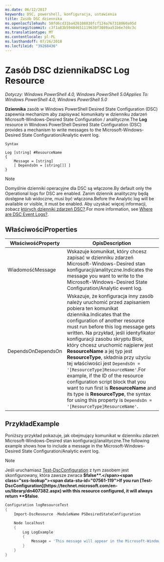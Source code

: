 ```yaml
---
ms.date: 06/12/2017
keywords: DSC, powershell, konfiguracja, ustawienia
title: Zasób DSC dziennika
ms.openlocfilehash: 50fd6cd31ba426108830fcf124a767318060a95d
ms.sourcegitcommit: c3f1a83b59484651119630f3089aa51b6e7d4c3c
ms.translationtype: MT
ms.contentlocale: pl-PL
ms.lasthandoff: 07/26/2018
ms.locfileid: "39268436"
---
```

# <a name="dsc-log-resource"></a><span data-ttu-id="07561-103">Zasób DSC dziennika</span><span class="sxs-lookup"><span data-stu-id="07561-103">DSC Log Resource</span></span>

<span data-ttu-id="07561-104">_Dotyczy: Windows PowerShell 4.0, Windows PowerShell 5.0_</span><span class="sxs-lookup"><span data-stu-id="07561-104">_Applies To: Windows PowerShell 4.0, Windows PowerShell 5.0_</span></span>

<span data-ttu-id="07561-105">__Dziennika__ zasób w Windows PowerShell Desired State Configuration (DSC) zapewnia mechanizm aby zapisywać komunikaty w dzienniku zdarzeń Microsoft-Windows-Desired State Configuration / analityczne.</span><span class="sxs-lookup"><span data-stu-id="07561-105">The __Log__ resource in Windows PowerShell Desired State Configuration (DSC) provides a mechanism to write messages to the Microsoft-Windows-Desired State Configuration/Analytic event log.</span></span>

```
Syntax

Log [string] #ResourceName
{
    Message = [string]
    [ DependsOn = [string[]] ]
}
```

> [!NOTE]
> <span data-ttu-id="07561-106">Domyślnie dzienniki operacyjne dla DSC są włączone.</span><span class="sxs-lookup"><span data-stu-id="07561-106">By default only the Operational logs for DSC are enabled.</span></span> <span data-ttu-id="07561-107">Zanim dziennik analityczny będą dostępne lub widoczne, musi być włączona.</span><span class="sxs-lookup"><span data-stu-id="07561-107">Before the Analytic log will be available or visible, it must be enabled.</span></span> <span data-ttu-id="07561-108">Aby uzyskać więcej informacji, zobacz [których dzienniki zdarzeń DSC?](troubleshooting.md#where-are-dsc-event-logs).</span><span class="sxs-lookup"><span data-stu-id="07561-108">For more information, see [Where are DSC Event Logs?](troubleshooting.md#where-are-dsc-event-logs).</span></span>

## <a name="properties"></a><span data-ttu-id="07561-109">Właściwości</span><span class="sxs-lookup"><span data-stu-id="07561-109">Properties</span></span>

| <span data-ttu-id="07561-110">Właściwość</span><span class="sxs-lookup"><span data-stu-id="07561-110">Property</span></span> | <span data-ttu-id="07561-111">Opis</span><span class="sxs-lookup"><span data-stu-id="07561-111">Description</span></span> |
| --- | --- |
| <span data-ttu-id="07561-112">Wiadomość</span><span class="sxs-lookup"><span data-stu-id="07561-112">Message</span></span>| <span data-ttu-id="07561-113">Wskazuje komunikat, który chcesz zapisać w dzienniku zdarzeń Microsoft-Windows-Desired stan konfiguracji/analityczne.</span><span class="sxs-lookup"><span data-stu-id="07561-113">Indicates the message you want to write to the Microsoft-Windows-Desired State Configuration/Analytic event log.</span></span>|
| <span data-ttu-id="07561-114">DependsOn</span><span class="sxs-lookup"><span data-stu-id="07561-114">DependsOn</span></span> | <span data-ttu-id="07561-115">Wskazuje, że konfiguracja inny zasób należy uruchomić przed zapisaniem pobiera ten komunikat dziennika.</span><span class="sxs-lookup"><span data-stu-id="07561-115">Indicates that the configuration of another resource must run before this log message gets written.</span></span> <span data-ttu-id="07561-116">Na przykład, jeśli identyfikator konfiguracji zasobu skryptu Blok, który chcesz uruchomić najpierw jest **ResourceName** a jej typ jest **ResourceType**, składnia przy użyciu tej właściwości jest `DependsOn = '[ResourceType]ResourceName'`.</span><span class="sxs-lookup"><span data-stu-id="07561-116">For example, if the ID of the resource configuration script block that you want to run first is **ResourceName** and its type is **ResourceType**, the syntax for using this property is `DependsOn = '[ResourceType]ResourceName'`.</span></span>|

## <a name="example"></a><span data-ttu-id="07561-117">Przykład</span><span class="sxs-lookup"><span data-stu-id="07561-117">Example</span></span>

<span data-ttu-id="07561-118">Poniższy przykład pokazuje, jak obejmujący komunikat w dzienniku zdarzeń Microsoft-Windows-Desired stan konfiguracji/analityczne.</span><span class="sxs-lookup"><span data-stu-id="07561-118">The following example shows how to include a message in the Microsoft-Windows-Desired State Configuration/Analytic event log.</span></span>

> [!NOTE]
> <span data-ttu-id="07561-119">Jeśli uruchamiasz [Test-DscConfiguration](https://technet.microsoft.com/en-us/library/dn407382.aspx) z tym zasobem jest skonfigurowany, która zawsze zwraca **$false**.</span><span class="sxs-lookup"><span data-stu-id="07561-119">If you run [Test-DscConfiguration](https://technet.microsoft.com/en-us/library/dn407382.aspx) with this resource configured, it will always return **$false**.</span></span>

```powershell
Configuration logResourceTest
{
    Import-DscResource -ModuleName PSDesiredStateConfiguration

    Node localhost
    {
        Log LogExample
        {
            Message = 'This message will appear in the Microsoft-Windows-Desired State Configuration/Analytic event log.'
        }
    }
}
```